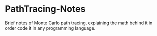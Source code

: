 # PathTracing-Notes
Brief notes of Monte Carlo path tracing, explaining the math behind it in order code it in any programming language.